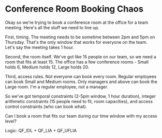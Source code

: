 # Conference Room Booking Chaos

Okay so we're trying to book a conference room at the office for a team meeting. Here's all the stuff we need to line up.

First, timing. The meeting needs to be sometime between 2pm and 5pm on Thursday. That's the only window that works for everyone on the team. Let's say the meeting takes 1 hour.

Second, the room itself. We've got like 15 people on our team, so we need a room that fits at least 15. The office has a few conference rooms - Small holds 6, Medium holds 12, Large holds 20.

Third, access rules. Not everyone can book every room. Regular employees can book Small and Medium rooms. Only managers and above can book the Large room. I'm a regular employee, not a manager.

So we've got temporal constraints (2-5pm window, 1 hour duration), integer arithmetic constraints (15 people need to fit, room capacities), and access control constraints (who can book what).

Can I book a room that fits our team during our time window with my access level?

Logic: QF_IDL + QF_LIA + QF_UFLIA
